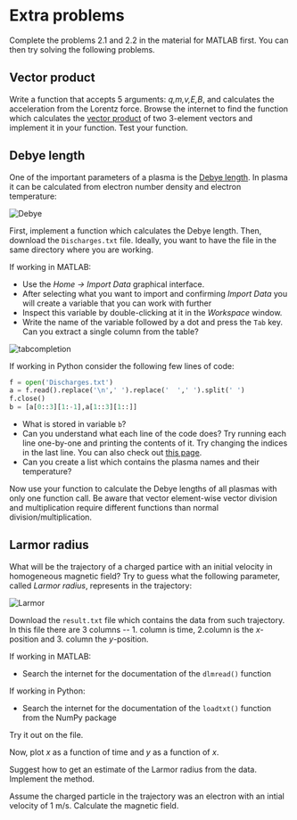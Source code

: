 # Extra problems

Complete the problems 2.1 and 2.2 in the material for MATLAB first.
You can then try solving the following problems.

## Vector product
Write a function that accepts 5 arguments: *q,m,v,E,B*, and calculates the acceleration from the Lorentz force.
Browse the internet to find the function which calculates the [vector product](https://en.wikipedia.org/wiki/Cross_product) of two 3-element vectors and implement it in your function.
Test your function. 

## Debye length
One of the important parameters of a plasma is the [Debye length](https://en.wikipedia.org/wiki/Debye_length).
In plasma it can be calculated from electron number density and electron temperature:

![Debye](http://mathurl.com/y876kcbb.png)

First, implement a function which calculates the Debye length.
Then, download the `Discharges.txt` file. 
Ideally, you want to have the file in the same directory where you are working.

If working in MATLAB:
 * Use the *Home -> Import Data* graphical interface. 
 * After selecting what you want to import and confirming *Import Data* you will create a variable that you can work with further
 * Inspect this variable by double-clicking at it in the *Workspace* window.
 * Write the name of the variable followed by a dot and press the `Tab` key. Can you extract a single column from the table?

![tabcompletion](https://github.com/tungli/F5170-python/blob/master/2_Fundamentals/tab_completion_matlab.png)

If working in Python consider the following few lines of code:
```python
f = open('Discharges.txt')
a = f.read().replace('\n',' ').replace('  ',' ').split(' ')
f.close()
b = [a[0::3][1:-1],a[1::3][1::]]
```
 * What is stored in variable `b`? 
 * Can you understand what each line of the code does? Try running each line one-by-one and printing the contents of it. Try changing the indices in the last line. You can also check out [this page](https://www.pythoncentral.io/cutting-and-slicing-strings-in-python/).
 * Can you create a list which contains the plasma names and their temperature?  

Now use your function to calculate the Debye lengths of all plasmas with only one function call.
Be aware that vector element-wise vector division and multiplication require different functions than normal division/multiplication.

## Larmor radius
What will be the trajectory of a charged partice with an initial velocity in homogeneous magnetic field?
Try to guess what the following parameter, called *Larmor radius*, represents in the trajectory:

![Larmor](http://mathurl.com/ybs37jkj.png)

Download the `result.txt` file which contains the data from such trajectory.
In this file there are 3 columns -- 1. column is time, 2.column is the *x*-position and 3. column the *y*-position.

If working in MATLAB:
 * Search the internet for the documentation of the `dlmread()` function

If working in Python:
 * Search the internet for the documentation of the `loadtxt()` function from the NumPy package

Try it out on the file.

Now, plot *x* as a function of time and *y* as a function of *x*.

Suggest how to get an estimate of the Larmor radius from the data.
Implement the method.  

Assume the charged particle in the trajectory was an electron with an intial velocity of 1 m/s.
Calculate the magnetic field.


